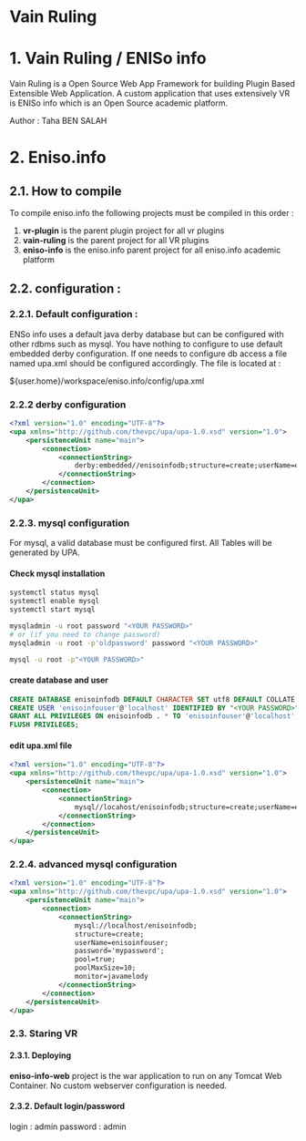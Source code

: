 # Vain Ruling

# 1. Vain Ruling / ENISo info
Vain Ruling is a Open Source Web App Framework for building Plugin Based Extensible Web Application.
A custom application that uses extensively VR is ENISo info which is an Open Source academic platform.

Author  : Taha BEN SALAH


# 2. Eniso.info

## 2.1. How to compile
To compile eniso.info the following projects must be compiled in this order :
1.  **vr-plugin** is the parent plugin project for all vr plugins
2.  **vain-ruling** is the parent project for all VR plugins
2.  **eniso-info** is the eniso.info parent project for all eniso.info academic platform


## 2.2. configuration :
### 2.2.1. Default configuration :
ENSo info uses a default java derby database but can be configured with other rdbms such as mysql. 
You have nothing to configure to use default embedded derby configuration. If one needs to configure
db access a file named upa.xml should be configured accordingly. The file is located at :

${user.home}/workspace/eniso.info/config/upa.xml

### 2.2.2 derby configuration
```xml
<?xml version="1.0" encoding="UTF-8"?>
<upa xmlns="http://github.com/thevpc/upa/upa-1.0.xsd" version="1.0">
    <persistenceUnit name="main">
        <connection>
            <connectionString>
                derby:embedded//enisoinfodb;structure=create;userName=enisoinfouser;password='mypassword';
            </connectionString>
        </connection>
    </persistenceUnit>
</upa>
```

### 2.2.3. mysql configuration

For mysql, a valid database must be configured first. All Tables will be generated by UPA.

#### Check mysql installation
```bash
systemctl status mysql
systemctl enable mysql
systemctl start mysql

mysqladmin -u root password "<YOUR PASSWORD>"
# or (if you need to change password)
mysqladmin -u root -p'oldpassword' password "<YOUR PASSWORD>"

mysql -u root -p"<YOUR PASSWORD>"
```


#### create database and user
```sql
CREATE DATABASE enisoinfodb DEFAULT CHARACTER SET utf8 DEFAULT COLLATE utf8_general_ci;
CREATE USER 'enisoinfouser'@'localhost' IDENTIFIED BY "<YOUR PASSWORD>";
GRANT ALL PRIVILEGES ON enisoinfodb . * TO 'enisoinfouser'@'localhost';
FLUSH PRIVILEGES;
```

#### edit upa.xml file

```xml
<?xml version="1.0" encoding="UTF-8"?>
<upa xmlns="http://github.com/thevpc/upa/upa-1.0.xsd" version="1.0">
    <persistenceUnit name="main">
        <connection>
            <connectionString>
                mysql//locahost/enisoinfodb;structure=create;userName=enisoinfouser;password='mypassword';
            </connectionString>
        </connection>
    </persistenceUnit>
</upa>
```

### 2.2.4. advanced mysql configuration
```xml
<?xml version="1.0" encoding="UTF-8"?>
<upa xmlns="http://github.com/thevpc/upa/upa-1.0.xsd" version="1.0">
    <persistenceUnit name="main">
        <connection>
            <connectionString>
                mysql://localhost/enisoinfodb;
                structure=create;
                userName=enisoinfouser;
                password='mypassword';
                pool=true;
                poolMaxSize=10;
                monitor=javamelody
            </connectionString>
        </connection>
    </persistenceUnit>
</upa>
```

### 2.3. Staring VR

#### 2.3.1. Deploying
**eniso-info-web** project is the war application to run on any Tomcat Web Container. No custom webserver configuration is needed.

#### 2.3.2. Default login/password
login    : admin
password : admin
